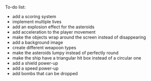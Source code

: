 To-do list:

- add a scoring system
- implement multiple lives
- add an explosion effect for the asteroids
- add acceleration to the player movement
- make the objects wrap around the screen instead of disappearing
- add a background image
- create different weapoon types
- make the asteroids lumpy instead of perfectly round
- make the ship have a triangular hit box instead of a circular one
- add a shield power-up
- add a speed power-up
- add bombs that can be dropped
